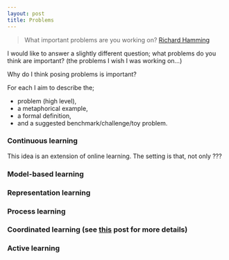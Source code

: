 ```yaml
---
layout: post
title: Problems
---
```


> What important problems are you working on? [Richard Hamming](http://www.paulgraham.com/hamming.html)

I would like to answer a slightly different question; what problems do you think are important? (the problems I wish I was working on…)

Why do I think posing problems is important? 

For each I aim to describe the;
* problem (high level),
* a metaphorical example,
* a formal definition,
* and a suggested benchmark/challenge/toy problem.

### Continuous learning

This idea is an extension of online learning. The setting is that, not only 
???

### Model-based learning

### Representation learning

### Process learning

### Coordinated learning (see [this]() post for more details)

### Active learning


